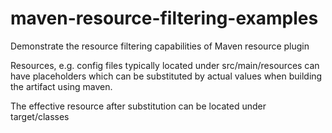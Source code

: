 # maven-resource-filtering-examples

Demonstrate the resource filtering capabilities of Maven resource plugin

Resources, e.g. config files typically located under src/main/resources can have placeholders which can be substituted
by actual values when building the artifact using maven.

The effective resource after substitution can be located under target/classes
